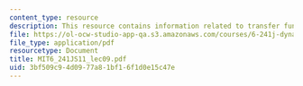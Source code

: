 ```yaml
---
content_type: resource
description: This resource contains information related to transfer functions.
file: https://ol-ocw-studio-app-qa.s3.amazonaws.com/courses/6-241j-dynamic-systems-and-control-spring-2011/3bf509c94d0977a81bf16f1d0e15c47e_MIT6_241JS11_lec09.pdf
file_type: application/pdf
resourcetype: Document
title: MIT6_241JS11_lec09.pdf
uid: 3bf509c9-4d09-77a8-1bf1-6f1d0e15c47e
---
```

